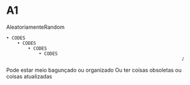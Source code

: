 # A1
AleatoriamenteRandom

    • CODES
        • CODES
            • CODES
                • CODES
                                                                     ♪

   Pode estar meio bagunçado ou organizado
   Ou ter coisas obsoletas ou coisas atualizadas 


